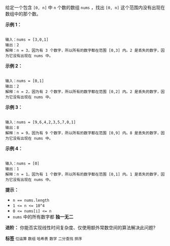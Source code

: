 给定一个包含 `[0, n]` 中 `n` 个数的数组 `nums` ，找出 `[0, n]` 这个范围内没有出现在数组中的那个数。
 

 **示例 1：** 

```

输入：nums = [3,0,1]
输出：2
解释：n = 3，因为有 3 个数字，所以所有的数字都在范围 [0,3] 内。2 是丢失的数字，因为它没有出现在 nums 中。
```
 **示例 2：** 

```

输入：nums = [0,1]
输出：2
解释：n = 2，因为有 2 个数字，所以所有的数字都在范围 [0,2] 内。2 是丢失的数字，因为它没有出现在 nums 中。
```
 **示例 3：** 

```

输入：nums = [9,6,4,2,3,5,7,0,1]
输出：8
解释：n = 9，因为有 9 个数字，所以所有的数字都在范围 [0,9] 内。8 是丢失的数字，因为它没有出现在 nums 中。
```
 **示例 4：** 

```

输入：nums = [0]
输出：1
解释：n = 1，因为有 1 个数字，所以所有的数字都在范围 [0,1] 内。1 是丢失的数字，因为它没有出现在 nums 中。
```
 

 **提示：** 
-  `n == nums.length` 
-  `1 <= n <= 10^4` 
-  `0 <= nums[i] <= n` 
-  `nums` 中的所有数字都 **独一无二** 
 

 **进阶：** 你能否实现线性时间复杂度、仅使用额外常数空间的算法解决此问题?

 
**标签**
`位运算` `数组` `哈希表` `数学` `二分查找` `排序` 

